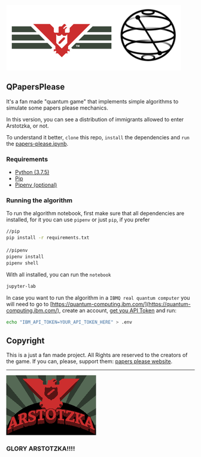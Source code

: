 ![](./assets/first-image.png)

## QPapersPlease

It's a fan made "quantum game" that implements simple algorithms to simulate some papers please mechanics.

In this version, you can see a distribution of immigrants allowed to enter Arstotzka, or not.

To understand it better, `clone` this repo, `install` the dependencies and `run` the [papers-please.ipynb](./papers-please.ipynb).

### Requirements
* [Python (3.7.5)](https://www.python.org/downloads/)
* [Pip](https://pypi.org/project/pip/)
* [Pipenv (optional)](https://pipenv.pypa.io/en/latest/)

### Running the algorithm

To run the algorithm notebook, first make sure that all dependencies are installed, for it you can use `pipenv` or just `pip`, if you prefer 

```bash
//pip
pip install -r requirements.txt

//pipenv 
pipenv install
pipenv shell
```

With all installed, you can run the `notebook`

```bash
jupyter-lab
```

In case you want to run the algorithm in a `IBMQ real quantum computer` you will need to go to [https://quantum-computing.ibm.com/](https://quantum-computing.ibm.com/), create an account, [get you API Token](https://quantum-computing.ibm.com/account) and run:

```bash
echo "IBM_API_TOKEN=YOUR_API_TOKEN_HERE" > .env
```


## Copyright

This is a just a fan made project. All Rights are reserved to the creators of the game. If you can, please, support them: [papers please website](https://papersplea.se/).

---

![Arstotzka](./assets/arstotzka.png)

### GLORY ARSTOTZKA!!!!
